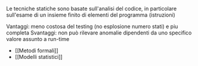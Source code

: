 Le tecniche statiche sono basate sull'analisi del codice, in particolare sull'esame di un insieme finito di elementi del programma (istruzioni)

Vantaggi: meno costosa del testing (no esplosione numero stati) e piu completa
Svantaggi: non può rilevare anomalie dipendenti da uno specifico valore assunto a run-time
- [[Metodi formali]]
- [[Modelli statistici]]